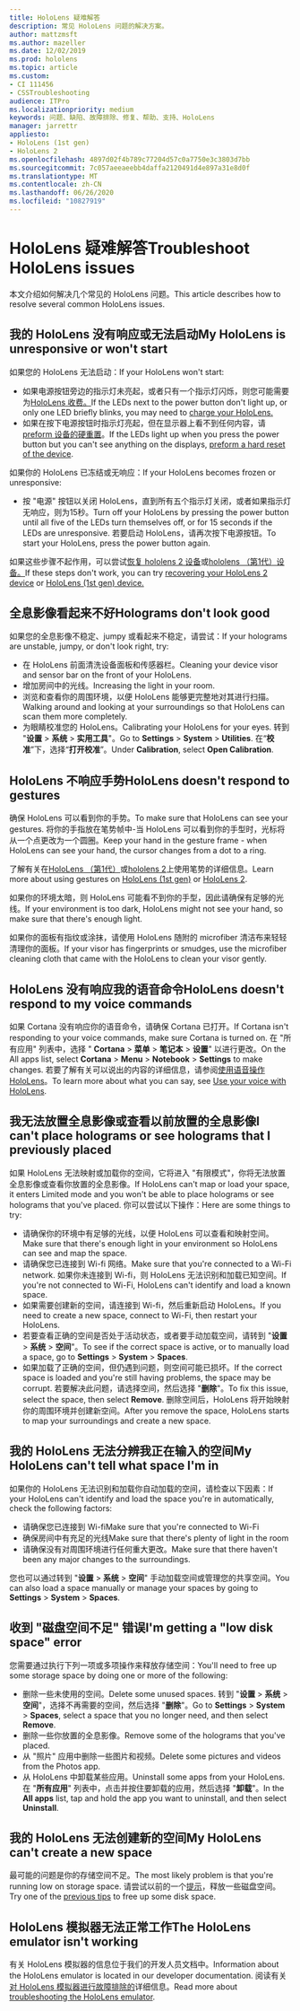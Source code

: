 ```yaml
---
title: HoloLens 疑难解答
description: 常见 HoloLens 问题的解决方案。
author: mattzmsft
ms.author: mazeller
ms.date: 12/02/2019
ms.prod: hololens
ms.topic: article
ms.custom:
- CI 111456
- CSSTroubleshooting
audience: ITPro
ms.localizationpriority: medium
keywords: 问题、缺陷、故障排除、修复、帮助、支持、HoloLens
manager: jarrettr
appliesto:
- HoloLens (1st gen)
- HoloLens 2
ms.openlocfilehash: 4897d02f4b789c77204d57c0a7750e3c3803d7bb
ms.sourcegitcommit: 7c057aeeaeebb4daffa2120491d4e897a31e8d0f
ms.translationtype: MT
ms.contentlocale: zh-CN
ms.lasthandoff: 06/26/2020
ms.locfileid: "10827919"
---
```

# <span data-ttu-id="a9d2e-104">HoloLens 疑难解答</span><span class="sxs-lookup"><span data-stu-id="a9d2e-104">Troubleshoot HoloLens issues</span></span>

<span data-ttu-id="a9d2e-105">本文介绍如何解决几个常见的 HoloLens 问题。</span><span class="sxs-lookup"><span data-stu-id="a9d2e-105">This article describes how to resolve several common HoloLens issues.</span></span>

## <span data-ttu-id="a9d2e-106">我的 HoloLens 没有响应或无法启动</span><span class="sxs-lookup"><span data-stu-id="a9d2e-106">My HoloLens is unresponsive or won't start</span></span>

<span data-ttu-id="a9d2e-107">如果您的 HoloLens 无法启动：</span><span class="sxs-lookup"><span data-stu-id="a9d2e-107">If your HoloLens won't start:</span></span>

- <span data-ttu-id="a9d2e-108">如果电源按钮旁边的指示灯未亮起，或者只有一个指示灯闪烁，则您可能需要为[HoloLens 收费。](hololens-recovery.md#charging-the-device)</span><span class="sxs-lookup"><span data-stu-id="a9d2e-108">If the LEDs next to the power button don't light up, or only one LED briefly blinks, you may need to [charge your HoloLens.](hololens-recovery.md#charging-the-device)</span></span>
- <span data-ttu-id="a9d2e-109">如果在按下电源按钮时指示灯亮起，但在显示器上看不到任何内容，请[preform 设备的硬重置](hololens-recovery.md#hard-reset-procedure)。</span><span class="sxs-lookup"><span data-stu-id="a9d2e-109">If the LEDs light up when you press the power button but you can't see anything on the displays, [preform a hard reset of the device](hololens-recovery.md#hard-reset-procedure).</span></span>

<span data-ttu-id="a9d2e-110">如果你的 HoloLens 已冻结或无响应：</span><span class="sxs-lookup"><span data-stu-id="a9d2e-110">If your HoloLens becomes frozen or unresponsive:</span></span>

- <span data-ttu-id="a9d2e-111">按 "电源" 按钮以关闭 HoloLens，直到所有五个指示灯关闭，或者如果指示灯无响应，则为15秒。</span><span class="sxs-lookup"><span data-stu-id="a9d2e-111">Turn off your HoloLens by pressing the power button until all five of the LEDs turn themselves off, or for 15 seconds if the LEDs are unresponsive.</span></span> <span data-ttu-id="a9d2e-112">若要启动 HoloLens，请再次按下电源按钮。</span><span class="sxs-lookup"><span data-stu-id="a9d2e-112">To start your HoloLens, press the power button again.</span></span>

<span data-ttu-id="a9d2e-113">如果这些步骤不起作用，可以尝试[恢复 hololens 2 设备](hololens-recovery.md)或[hololens （第1代）设备。](hololens1-recovery.md)</span><span class="sxs-lookup"><span data-stu-id="a9d2e-113">If these steps don't work, you can try [recovering your HoloLens 2 device](hololens-recovery.md) or [HoloLens (1st gen) device.](hololens1-recovery.md)</span></span>

## <span data-ttu-id="a9d2e-114">全息影像看起来不好</span><span class="sxs-lookup"><span data-stu-id="a9d2e-114">Holograms don't look good</span></span>

<span data-ttu-id="a9d2e-115">如果您的全息影像不稳定、jumpy 或看起来不稳定，请尝试：</span><span class="sxs-lookup"><span data-stu-id="a9d2e-115">If your holograms are unstable, jumpy, or don't look right, try:</span></span>

- <span data-ttu-id="a9d2e-116">在 HoloLens 前面清洗设备面板和传感器栏。</span><span class="sxs-lookup"><span data-stu-id="a9d2e-116">Cleaning your device visor and sensor bar on the front of your HoloLens.</span></span>
- <span data-ttu-id="a9d2e-117">增加房间中的光线。</span><span class="sxs-lookup"><span data-stu-id="a9d2e-117">Increasing the light in your room.</span></span>
- <span data-ttu-id="a9d2e-118">浏览和查看你的周围环境，以便 HoloLens 能够更完整地对其进行扫描。</span><span class="sxs-lookup"><span data-stu-id="a9d2e-118">Walking around and looking at your surroundings so that HoloLens can scan them more completely.</span></span>
- <span data-ttu-id="a9d2e-119">为眼睛校准您的 HoloLens。</span><span class="sxs-lookup"><span data-stu-id="a9d2e-119">Calibrating your HoloLens for your eyes.</span></span> <span data-ttu-id="a9d2e-120">转到 "**设置**  >  **系统**  >  **实用工具**"。</span><span class="sxs-lookup"><span data-stu-id="a9d2e-120">Go to **Settings** > **System** > **Utilities**.</span></span> <span data-ttu-id="a9d2e-121">在“**校准**”下，选择“**打开校准**”。</span><span class="sxs-lookup"><span data-stu-id="a9d2e-121">Under **Calibration**, select **Open Calibration**.</span></span>

## <span data-ttu-id="a9d2e-122">HoloLens 不响应手势</span><span class="sxs-lookup"><span data-stu-id="a9d2e-122">HoloLens doesn't respond to gestures</span></span>

<span data-ttu-id="a9d2e-123">确保 HoloLens 可以看到你的手势。</span><span class="sxs-lookup"><span data-stu-id="a9d2e-123">To make sure that HoloLens can see your gestures.</span></span>  <span data-ttu-id="a9d2e-124">将你的手指放在笔势帧中-当 HoloLens 可以看到你的手型时，光标将从一个点更改为一个圆圈。</span><span class="sxs-lookup"><span data-stu-id="a9d2e-124">Keep your hand in the gesture frame - when HoloLens can see your hand, the cursor changes from a dot to a ring.</span></span>

<span data-ttu-id="a9d2e-125">了解有关在[HoloLens （第1代）](hololens1-basic-usage.md#use-hololens-with-your-hands)或[hololens 2](hololens2-basic-usage.md#the-hand-tracking-frame)上使用笔势的详细信息。</span><span class="sxs-lookup"><span data-stu-id="a9d2e-125">Learn more about using gestures on [HoloLens (1st gen)](hololens1-basic-usage.md#use-hololens-with-your-hands) or [HoloLens 2](hololens2-basic-usage.md#the-hand-tracking-frame).</span></span>

<span data-ttu-id="a9d2e-126">如果你的环境太暗，则 HoloLens 可能看不到你的手型，因此请确保有足够的光线。</span><span class="sxs-lookup"><span data-stu-id="a9d2e-126">If your environment is too dark, HoloLens might not see your hand, so make sure that there's enough light.</span></span>

<span data-ttu-id="a9d2e-127">如果你的面板有指纹或涂抹，请使用 HoloLens 随附的 microfiber 清洁布来轻轻清理你的面板。</span><span class="sxs-lookup"><span data-stu-id="a9d2e-127">If your visor has fingerprints or smudges, use the microfiber cleaning cloth that came with the HoloLens to clean your visor gently.</span></span>

## <span data-ttu-id="a9d2e-128">HoloLens 没有响应我的语音命令</span><span class="sxs-lookup"><span data-stu-id="a9d2e-128">HoloLens doesn't respond to my voice commands</span></span>

<span data-ttu-id="a9d2e-129">如果 Cortana 没有响应你的语音命令，请确保 Cortana 已打开。</span><span class="sxs-lookup"><span data-stu-id="a9d2e-129">If Cortana isn't responding to your voice commands, make sure Cortana is turned on.</span></span> <span data-ttu-id="a9d2e-130">在 "所有应用" 列表中，选择 " **Cortana**  >  **菜单**  >  **笔记本**  >  **设置**" 以进行更改。</span><span class="sxs-lookup"><span data-stu-id="a9d2e-130">On the All apps list, select **Cortana** > **Menu** > **Notebook** > **Settings** to make changes.</span></span> <span data-ttu-id="a9d2e-131">若要了解有关可以说出的内容的详细信息，请参阅[使用语音操作 HoloLens](hololens-cortana.md)。</span><span class="sxs-lookup"><span data-stu-id="a9d2e-131">To learn more about what you can say, see [Use your voice with HoloLens](hololens-cortana.md).</span></span>

## <span data-ttu-id="a9d2e-132">我无法放置全息影像或查看以前放置的全息影像</span><span class="sxs-lookup"><span data-stu-id="a9d2e-132">I can't place holograms or see holograms that I previously placed</span></span>

<span data-ttu-id="a9d2e-133">如果 HoloLens 无法映射或加载你的空间，它将进入 "有限模式"，你将无法放置全息影像或查看你放置的全息影像。</span><span class="sxs-lookup"><span data-stu-id="a9d2e-133">If HoloLens can't map or load your space, it enters Limited mode and you won't be able to place holograms or see holograms that you've placed.</span></span> <span data-ttu-id="a9d2e-134">你可以尝试以下操作：</span><span class="sxs-lookup"><span data-stu-id="a9d2e-134">Here are some things to try:</span></span>

- <span data-ttu-id="a9d2e-135">请确保你的环境中有足够的光线，以便 HoloLens 可以查看和映射空间。</span><span class="sxs-lookup"><span data-stu-id="a9d2e-135">Make sure that there's enough light in your environment so HoloLens can see and map the space.</span></span>
- <span data-ttu-id="a9d2e-136">请确保您已连接到 Wi-fi 网络。</span><span class="sxs-lookup"><span data-stu-id="a9d2e-136">Make sure that you're connected to a Wi-Fi network.</span></span> <span data-ttu-id="a9d2e-137">如果你未连接到 Wi-fi，则 HoloLens 无法识别和加载已知空间。</span><span class="sxs-lookup"><span data-stu-id="a9d2e-137">If you're not connected to Wi-Fi, HoloLens can't identify and load a known space.</span></span>
- <span data-ttu-id="a9d2e-138">如果需要创建新的空间，请连接到 Wi-fi，然后重新启动 HoloLens。</span><span class="sxs-lookup"><span data-stu-id="a9d2e-138">If you need to create a new space, connect to Wi-Fi, then restart your HoloLens.</span></span>
- <span data-ttu-id="a9d2e-139">若要查看正确的空间是否处于活动状态，或者要手动加载空间，请转到 "**设置**  >  **系统**  >  **空间**"。</span><span class="sxs-lookup"><span data-stu-id="a9d2e-139">To see if the correct space is active, or to manually load a space, go to **Settings** > **System** > **Spaces**.</span></span>
- <span data-ttu-id="a9d2e-140">如果加载了正确的空间，但仍遇到问题，则空间可能已损坏。</span><span class="sxs-lookup"><span data-stu-id="a9d2e-140">If the correct space is loaded and you're still having problems, the space may be corrupt.</span></span> <span data-ttu-id="a9d2e-141">若要解决此问题，请选择空间，然后选择 "**删除**"。</span><span class="sxs-lookup"><span data-stu-id="a9d2e-141">To fix this issue, select the space, then select **Remove**.</span></span> <span data-ttu-id="a9d2e-142">删除空间后，HoloLens 将开始映射你的周围环境并创建新空间。</span><span class="sxs-lookup"><span data-stu-id="a9d2e-142">After you remove the space, HoloLens starts to map your surroundings and create a new space.</span></span>

## <span data-ttu-id="a9d2e-143">我的 HoloLens 无法分辨我正在输入的空间</span><span class="sxs-lookup"><span data-stu-id="a9d2e-143">My HoloLens can't tell what space I'm in</span></span>

<span data-ttu-id="a9d2e-144">如果你的 HoloLens 无法识别和加载你自动加载的空间，请检查以下因素：</span><span class="sxs-lookup"><span data-stu-id="a9d2e-144">If your HoloLens can't identify and load the space you're in automatically, check the following factors:</span></span>

- <span data-ttu-id="a9d2e-145">请确保您已连接到 Wi-fi</span><span class="sxs-lookup"><span data-stu-id="a9d2e-145">Make sure that you're connected to Wi-Fi</span></span>
- <span data-ttu-id="a9d2e-146">确保房间中有充足的光线</span><span class="sxs-lookup"><span data-stu-id="a9d2e-146">Make sure that there's plenty of light in the room</span></span>
- <span data-ttu-id="a9d2e-147">请确保没有对周围环境进行任何重大更改。</span><span class="sxs-lookup"><span data-stu-id="a9d2e-147">Make sure that there haven't been any major changes to the surroundings.</span></span>

<span data-ttu-id="a9d2e-148">您也可以通过转到 "**设置**  >  **系统**  >  **空间**" 手动加载空间或管理您的共享空间。</span><span class="sxs-lookup"><span data-stu-id="a9d2e-148">You can also load a space manually or manage your spaces by going to **Settings** > **System** > **Spaces**.</span></span>

## <span data-ttu-id="a9d2e-149">收到 "磁盘空间不足" 错误</span><span class="sxs-lookup"><span data-stu-id="a9d2e-149">I'm getting a "low disk space" error</span></span>

<span data-ttu-id="a9d2e-150">您需要通过执行下列一项或多项操作来释放存储空间：</span><span class="sxs-lookup"><span data-stu-id="a9d2e-150">You'll need to free up some storage space by doing one or more of the following:</span></span>

- <span data-ttu-id="a9d2e-151">删除一些未使用的空间。</span><span class="sxs-lookup"><span data-stu-id="a9d2e-151">Delete some unused spaces.</span></span> <span data-ttu-id="a9d2e-152">转到 "**设置**  >  **系统**  >  **空间**"，选择不再需要的空间，然后选择 "**删除**"。</span><span class="sxs-lookup"><span data-stu-id="a9d2e-152">Go to **Settings** > **System** > **Spaces**, select a space that you no longer need, and then select **Remove**.</span></span>
- <span data-ttu-id="a9d2e-153">删除一些你放置的全息影像。</span><span class="sxs-lookup"><span data-stu-id="a9d2e-153">Remove some of the holograms that you've placed.</span></span>
- <span data-ttu-id="a9d2e-154">从 "照片" 应用中删除一些图片和视频。</span><span class="sxs-lookup"><span data-stu-id="a9d2e-154">Delete some pictures and videos from the Photos app.</span></span>
- <span data-ttu-id="a9d2e-155">从 HoloLens 中卸载某些应用。</span><span class="sxs-lookup"><span data-stu-id="a9d2e-155">Uninstall some apps from your HoloLens.</span></span> <span data-ttu-id="a9d2e-156">在 "**所有应用**" 列表中，点击并按住要卸载的应用，然后选择 "**卸载**"。</span><span class="sxs-lookup"><span data-stu-id="a9d2e-156">In the **All apps** list, tap and hold the app you want to uninstall, and then select **Uninstall**.</span></span>

## <span data-ttu-id="a9d2e-157">我的 HoloLens 无法创建新的空间</span><span class="sxs-lookup"><span data-stu-id="a9d2e-157">My HoloLens can't create a new space</span></span>

<span data-ttu-id="a9d2e-158">最可能的问题是你的存储空间不足。</span><span class="sxs-lookup"><span data-stu-id="a9d2e-158">The most likely problem is that you're running low on storage space.</span></span> <span data-ttu-id="a9d2e-159">请尝试以前的一个[提示](#im-getting-a-low-disk-space-error)，释放一些磁盘空间。</span><span class="sxs-lookup"><span data-stu-id="a9d2e-159">Try one of the [previous tips](#im-getting-a-low-disk-space-error) to free up some disk space.</span></span>

## <span data-ttu-id="a9d2e-160">HoloLens 模拟器无法正常工作</span><span class="sxs-lookup"><span data-stu-id="a9d2e-160">The HoloLens emulator isn't working</span></span>

<span data-ttu-id="a9d2e-161">有关 HoloLens 模拟器的信息位于我们的开发人员文档中。</span><span class="sxs-lookup"><span data-stu-id="a9d2e-161">Information about the HoloLens emulator is located in our developer documentation.</span></span>  <span data-ttu-id="a9d2e-162">阅读有关[对 HoloLens 模拟器进行故障排除的](https://docs.microsoft.com/windows/mixed-reality/using-the-hololens-emulator#troubleshooting)详细信息。</span><span class="sxs-lookup"><span data-stu-id="a9d2e-162">Read more about [troubleshooting the HoloLens emulator](https://docs.microsoft.com/windows/mixed-reality/using-the-hololens-emulator#troubleshooting).</span></span>
